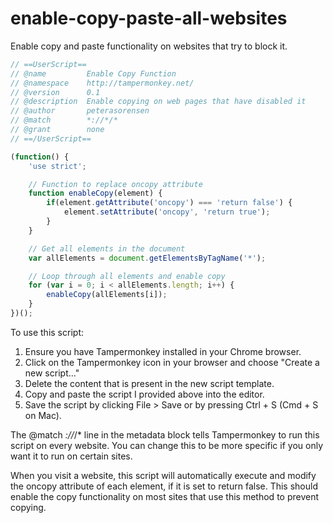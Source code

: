 # enable-copy-paste-all-websites
Enable copy and paste functionality on websites that try to block it. 

```javascript
// ==UserScript==
// @name         Enable Copy Function
// @namespace    http://tampermonkey.net/
// @version      0.1
// @description  Enable copying on web pages that have disabled it
// @author       peterasorensen
// @match        *://*/*
// @grant        none
// ==/UserScript==

(function() {
    'use strict';

    // Function to replace oncopy attribute
    function enableCopy(element) {
        if(element.getAttribute('oncopy') === 'return false') {
            element.setAttribute('oncopy', 'return true');
        }
    }

    // Get all elements in the document
    var allElements = document.getElementsByTagName('*');

    // Loop through all elements and enable copy
    for (var i = 0; i < allElements.length; i++) {
        enableCopy(allElements[i]);
    }
})();
```

To use this script:

1. Ensure you have Tampermonkey installed in your Chrome browser.
2. Click on the Tampermonkey icon in your browser and choose "Create a new script..."
3. Delete the content that is present in the new script template.
4. Copy and paste the script I provided above into the editor.
5. Save the script by clicking File > Save or by pressing Ctrl + S (Cmd + S on Mac).

The @match *://*/* line in the metadata block tells Tampermonkey to run this script on every website. You can change this to be more specific if you only want it to run on certain sites.

When you visit a website, this script will automatically execute and modify the oncopy attribute of each element, if it is set to return false. This should enable the copy functionality on most sites that use this method to prevent copying.
